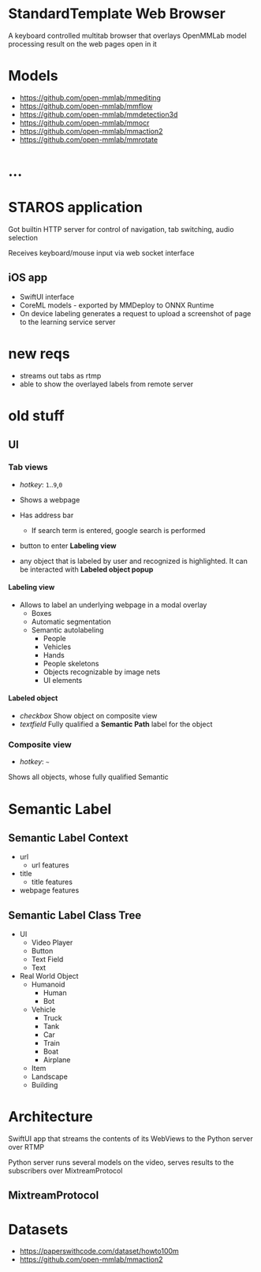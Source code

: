 # StandardTemplate Web Browser
A keyboard controlled multitab browser that overlays OpenMMLab model processing result on the web pages open in it



# Models

 - https://github.com/open-mmlab/mmediting
 - https://github.com/open-mmlab/mmflow
 - https://github.com/open-mmlab/mmdetection3d
 - https://github.com/open-mmlab/mmocr
 - https://github.com/open-mmlab/mmaction2
 - https://github.com/open-mmlab/mmrotate



# ...

# STAROS application

Got builtin HTTP server for control of navigation, tab switching, audio selection

Receives keyboard/mouse input via web socket interface


## iOS app

 - SwiftUI interface
 - CoreML models - exported by MMDeploy to ONNX Runtime
 - On device labeling generates a request to upload a screenshot of page to the learning service server

# new reqs 

 - streams out tabs as rtmp
 - able to show the overlayed labels from remote server

# old stuff 

## UI

### Tab views

 - *hotkey*: `1`..`9`,`0`

 - Shows a webpage
 - Has address bar
   - If search term is entered, google search is performed
 - button to enter **Labeling view**
 - any object that is labeled by user and recognized is highlighted. It can be interacted with **Labeled object popup**

#### Labeling view
 
 - Allows to label an underlying webpage in a modal overlay
    - Boxes
    - Automatic segmentation
    - Semantic autolabeling
      -   People
      -   Vehicles
      -   Hands
      -   People skeletons
      -   Objects recognizable by image nets
      -   UI elements


#### Labeled object

 - *checkbox* Show object on composite view
 - *textfield* Fully qualified a **Semantic Path** label for the object

### Composite view

 - *hotkey*: `~`
 
Shows all objects, whose fully qualified Semantic


# Semantic Label

## Semantic Label Context

 - url
   - url features 
 - title
   - title features
 - webpage features

## Semantic Label Class Tree

 - UI
   - Video Player
   - Button
   - Text Field
   - Text
 - Real World Object
   - Humanoid
     - Human
     - Bot   
   - Vehicle
     - Truck
     - Tank
     - Car
     - Train
     - Boat
     - Airplane
   - Item
   - Landscape
   - Building


# Architecture

SwiftUI app that streams the contents of its WebViews to the Python server over RTMP

Python server runs several models on the video, serves results to the subscribers over MixtreamProtocol

## MixtreamProtocol

# Datasets

 - https://paperswithcode.com/dataset/howto100m
 - https://github.com/open-mmlab/mmaction2

